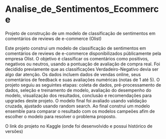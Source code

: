 # Analise_de_Sentimentos_Ecommerce
Projeto de construção de um modelo de classificação de sentimentos em comentários de reviews de e-commerce (Olist)

Este projeto construi um modelo de classificação de sentimentos em comentários de reviews de e-commerce disponibilizados públicamente pela empresa Olist. O objetivo é classificar os comentários como positivos, negativos ou neutros, usando a pontuação de avaliação de compra real. Foi decidido previamente que as classificações Verdadeiro-Negativo devia ser algo dar atenção. Os dados incluem dados de vendas online, seus comentários de feedback e suas avaliações numéricas (notas de 1 até 5). 
O projeto seguiu as seguintes etapas: coleta de dados, pré-processamento de dados, seleção e treinamento de modelo, avaliação do desempenho do modelo, visualização dos resultados, conclusão e recomendações para upgrades deste projeto. O modelo final foi avaliado usando validação cruzada, ajustado usando random search. Ao final construi um modelo ensemble para comparar o resultado com os modelos campeões afim de escolher o modelo para resolver o problema proposto.

O link do projeto no Kaggle (onde foi desenvolvido e possui histórico de versões)

